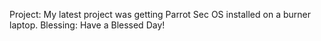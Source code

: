 Project:
My latest project was getting Parrot Sec OS installed on a burner laptop. 
Blessing:
Have a Blessed Day!
